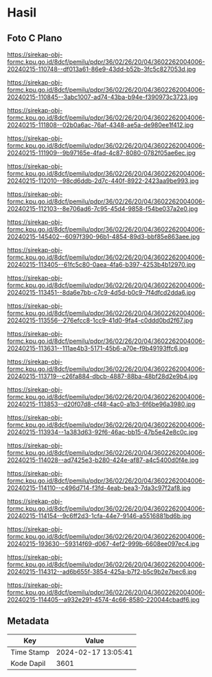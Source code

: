 # Hasil

## Foto C Plano

https://sirekap-obj-formc.kpu.go.id/8dcf/pemilu/pdpr/36/02/26/20/04/3602262004006-20240215-110748--df013a61-86e9-43dd-b52b-3fc5c827053d.jpg

https://sirekap-obj-formc.kpu.go.id/8dcf/pemilu/pdpr/36/02/26/20/04/3602262004006-20240215-110845--3abc1007-ad74-43ba-b94e-f390973c3723.jpg

https://sirekap-obj-formc.kpu.go.id/8dcf/pemilu/pdpr/36/02/26/20/04/3602262004006-20240215-111808--02b0a6ac-76af-4348-ae5a-de980ee1f412.jpg

https://sirekap-obj-formc.kpu.go.id/8dcf/pemilu/pdpr/36/02/26/20/04/3602262004006-20240215-111909--9b97165e-4fad-4c87-8080-0782f05ae6ec.jpg

https://sirekap-obj-formc.kpu.go.id/8dcf/pemilu/pdpr/36/02/26/20/04/3602262004006-20240215-112010--98cd6ddb-2d7c-440f-8922-2423aa9be993.jpg

https://sirekap-obj-formc.kpu.go.id/8dcf/pemilu/pdpr/36/02/26/20/04/3602262004006-20240215-112103--8e706ad6-7c95-45d4-9858-f54be037a2e0.jpg

https://sirekap-obj-formc.kpu.go.id/8dcf/pemilu/pdpr/36/02/26/20/04/3602262004006-20240215-145402--6097f390-96b1-4854-89d3-bbf85e863aee.jpg

https://sirekap-obj-formc.kpu.go.id/8dcf/pemilu/pdpr/36/02/26/20/04/3602262004006-20240215-113405--61fc5c80-0aea-4fa6-b397-4253b4b12970.jpg

https://sirekap-obj-formc.kpu.go.id/8dcf/pemilu/pdpr/36/02/26/20/04/3602262004006-20240215-113451--8da6e7bb-c7c9-4d5d-b0c9-7f4dfcd2dda6.jpg

https://sirekap-obj-formc.kpu.go.id/8dcf/pemilu/pdpr/36/02/26/20/04/3602262004006-20240215-113556--276efcc8-1cc9-41d0-9fa4-c0ddd0bd2f67.jpg

https://sirekap-obj-formc.kpu.go.id/8dcf/pemilu/pdpr/36/02/26/20/04/3602262004006-20240215-113631--111ae4b3-5171-45b6-a70e-f9b49193ffc6.jpg

https://sirekap-obj-formc.kpu.go.id/8dcf/pemilu/pdpr/36/02/26/20/04/3602262004006-20240215-113719--c26fa884-dbcb-4887-88ba-48bf28d2e9b4.jpg

https://sirekap-obj-formc.kpu.go.id/8dcf/pemilu/pdpr/36/02/26/20/04/3602262004006-20240215-113853--d20f07d8-cf48-4ac0-a1b3-6f6be96a3980.jpg

https://sirekap-obj-formc.kpu.go.id/8dcf/pemilu/pdpr/36/02/26/20/04/3602262004006-20240215-113934--1a383d63-92f6-46ac-bb15-47b5e42e8c0c.jpg

https://sirekap-obj-formc.kpu.go.id/8dcf/pemilu/pdpr/36/02/26/20/04/3602262004006-20240215-114028--ad7425e3-b280-424e-af87-a4c5400d0f4e.jpg

https://sirekap-obj-formc.kpu.go.id/8dcf/pemilu/pdpr/36/02/26/20/04/3602262004006-20240215-114110--c496d714-f3fd-4eab-bea3-7da3c97f2af8.jpg

https://sirekap-obj-formc.kpu.go.id/8dcf/pemilu/pdpr/36/02/26/20/04/3602262004006-20240215-114154--9c6ff2d3-1cfa-44e7-9146-a5516881bd6b.jpg

https://sirekap-obj-formc.kpu.go.id/8dcf/pemilu/pdpr/36/02/26/20/04/3602262004006-20240215-193630--59314f69-d067-4ef2-999b-6608ee097ec4.jpg

https://sirekap-obj-formc.kpu.go.id/8dcf/pemilu/pdpr/36/02/26/20/04/3602262004006-20240215-114312--ad6b655f-3854-425a-b7f2-b5c9b2e7bec6.jpg

https://sirekap-obj-formc.kpu.go.id/8dcf/pemilu/pdpr/36/02/26/20/04/3602262004006-20240215-114405--a932e291-4574-4c66-8580-220044cbadf6.jpg


## Metadata

| Key        | Value               |
| ---------- | ------------------- |
| Time Stamp | 2024-02-17 13:05:41 |
| Kode Dapil | 3601                |



